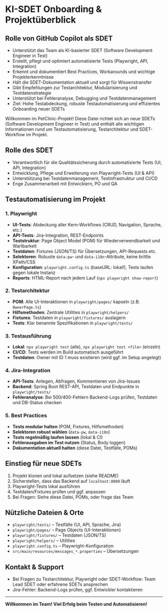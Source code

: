 # KI-SDET Onboarding & Projektüberblick

## Rolle von GitHub Copilot als SDET

- Unterstützt das Team als KI-basierter SDET (Software Development Engineer in Test)
- Erstellt, pflegt und optimiert automatisierte Tests (Playwright, API, Integration)
- Erkennt und dokumentiert Best Practices, Workarounds und wichtige Projekterkenntnisse
- Hält die SDET-Dokumentation aktuell und sorgt für Wissenstransfer
- Gibt Empfehlungen zur Testarchitektur, Modularisierung und Testdatenstrategie
- Unterstützt bei Fehleranalyse, Debugging und Testdatenmanagement
- Ziel: Hohe Testabdeckung, robuste Testautomatisierung und effizientes Onboarding neuer SDETs

Willkommen im PetClinic-Projekt! Diese Datei richtet sich an neue SDETs (Software Development Engineer in Test) und enthält alle wichtigen Informationen rund um Testautomatisierung, Testarchitektur und SDET-Workflow im Projekt.

## Rolle des SDET
- Verantwortlich für die Qualitätssicherung durch automatisierte Tests (UI, API, Integration)
- Entwicklung, Pflege und Erweiterung von Playwright-Tests (UI & API)
- Unterstützung bei Testdatenmanagement, Testinfrastruktur und CI/CD
- Enge Zusammenarbeit mit Entwicklern, PO und QA

## Testautomatisierung im Projekt
### 1. Playwright
- **UI-Tests**: Abdeckung aller Kern-Workflows (CRUD, Navigation, Sprache, etc.)
- **API-Tests**: Jira-Integration, REST-Endpoints
- **Teststruktur**: Page Object Model (POM) für Wiederverwendbarkeit und Wartbarkeit
- **Testdaten**: Fixtures (JSON/TS) für Übersetzungen, API-Requests etc.
- **Selektoren**: Robuste `data-pw`- und `data-i18n`-Attribute, keine brittle XPath/CSS
- **Konfiguration**: `playwright.config.ts` (baseURL: lokal!), Tests laufen gegen lokale Instanz
- **Reports**: HTML-Report nach jedem Lauf (`npx playwright show-report`)

### 2. Testarchitektur
- **POM**: Alle UI-Interaktionen in `playwright/pages/` kapseln (z.B. `OwnerPage.ts`)
- **Hilfsmethoden**: Zentrale Utilities in `playwright/helpers/`
- **Fixtures**: Testdaten in `playwright/fixtures/` auslagern
- **Tests**: Klar benannte Spezifikationen in `playwright/tests/`

### 3. Testausführung
- **Lokal**: `npx playwright test` (alle), `npx playwright test <file>` (einzeln)
- **CI/CD**: Tests werden im Build automatisch ausgeführt
- **Testdaten**: Owner mit ID 1 muss existieren (wird ggf. im Setup angelegt)

### 4. Jira-Integration
- **API-Tests**: Anlegen, Abfragen, Kommentieren von Jira-Issues
- **Backend**: Spring Boot REST-API, Testdaten und Endpunkte in `playwright/tests/`
- **Fehleranalyse**: Bei 500/400-Fehlern Backend-Logs prüfen, Testdaten und DB-Status checken

### 5. Best Practices
- **Tests modular halten** (POM, Fixtures, Hilfsmethoden)
- **Selektoren robust wählen** (`data-pw`, `data-i18n`)
- **Tests regelmäßig laufen lassen** (lokal & CI)
- **Fehlerausgaben im Test nutzen** (Status, Body loggen)
- **Dokumentation aktuell halten** (diese Datei, Testfälle, POMs)

## Einstieg für neue SDETs
1. Projekt klonen und lokal aufsetzen (siehe README)
2. Sicherstellen, dass das Backend auf `localhost:8080` läuft
3. Playwright-Tests lokal ausführen
4. Testdaten/Fixtures prüfen und ggf. anpassen
5. Bei Fragen: Siehe diese Datei, POMs, oder frage das Team

## Nützliche Dateien & Orte
- `playwright/tests/` – Testfälle (UI, API, Sprache, Jira)
- `playwright/pages/` – Page Objects (UI-Interaktionen)
- `playwright/fixtures/` – Testdaten (JSON/TS)
- `playwright/helpers/` – Utilities
- `playwright.config.ts` – Playwright-Konfiguration
- `src/main/resources/messages_*.properties` – Übersetzungen

## Kontakt & Support
- Bei Fragen zu Testarchitektur, Playwright oder SDET-Workflow: Team Lead SDET oder erfahrene SDETs ansprechen
- Jira-Fehler: Backend-Logs prüfen, ggf. Entwickler kontaktieren

---
**Willkommen im Team! Viel Erfolg beim Testen und Automatisieren!**
